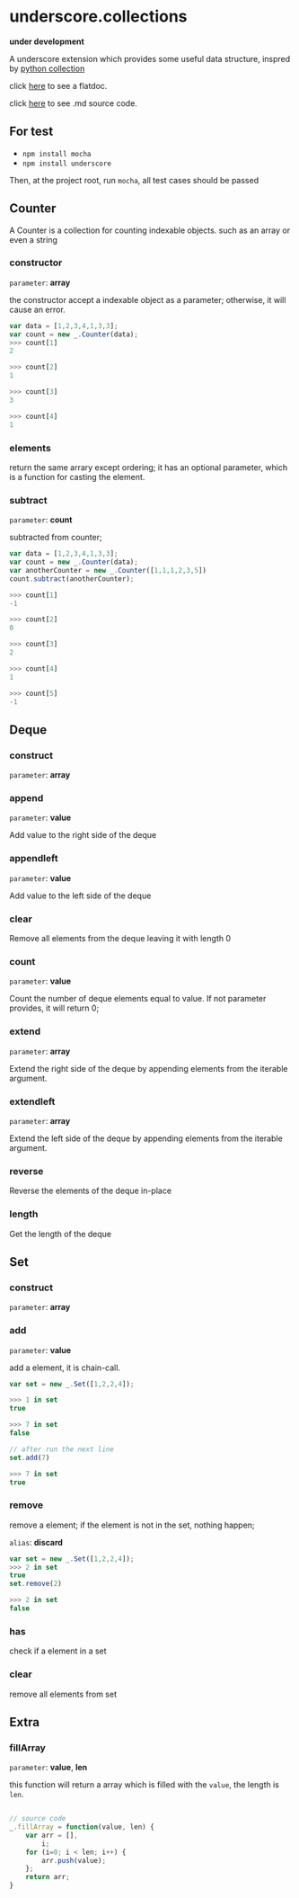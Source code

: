 underscore.collections
======================

**under development**

A underscore extension which provides some useful data structure, inspred by [python collection](http://docs.python.org/2/library/collections.html)

click [here](http://zhy0216.github.io/underscore.collections/) to see a flatdoc.

click [here](https://raw.githubusercontent.com/zhy0216/underscore.collections/master/README.md) to see .md source code.


For test
-------------
* `npm install mocha`
* `npm install underscore`

Then, at the project root, run `mocha`, all test cases should be passed

Counter
-------------
A Counter is a collection for counting indexable objects. such as an array or even a string

### constructor
`parameter`: **array**

the constructor accept a indexable object as a parameter; otherwise, it will cause an error.

```js
var data = [1,2,3,4,1,3,3];
var count = new _.Counter(data);
>>> count[1]
2

>>> count[2]
1

>>> count[3]
3

>>> count[4]
1
```

### elements
return the same arrary except ordering; it has an optional parameter, which is a function for casting the element.


### subtract
`parameter`: **count**

subtracted from counter;

```js
var data = [1,2,3,4,1,3,3];
var count = new _.Counter(data);
var anotherCounter = new _.Counter([1,1,1,2,3,5])
count.subtract(anotherCounter);

>>> count[1]
-1

>>> count[2]
0

>>> count[3]
2

>>> count[4]
1

>>> count[5]
-1
```

Deque
------------

### construct
`parameter`: **array**

### append
`parameter`: **value**

Add value to the right side of the deque

### appendleft
`parameter`: **value**

Add value to the left side of the deque

### clear

Remove all elements from the deque leaving it with length 0

### count 
`parameter`: **value**

Count the number of deque elements equal to value. If not parameter provides, it will return 0;

### extend
`parameter`: **array**

Extend the right side of the deque by appending elements from the iterable argument.

### extendleft
`parameter`: **array**

Extend the left side of the deque by appending elements from the iterable argument.

### reverse

Reverse the elements of the deque in-place

### length

Get the length of the deque

Set
------------

### construct
`parameter`: **array**

### add
`parameter`: **value**

add a element, it is chain-call.

```js
var set = new _.Set([1,2,2,4]);

>>> 1 in set
true

>>> 7 in set
false

// after run the next line
set.add(7)

>>> 7 in set
true
```

### remove
remove a element; if the element is not in the set, nothing happen;

`alias`: **discard**

```js
var set = new _.Set([1,2,2,4]);
>>> 2 in set
true
set.remove(2)

>>> 2 in set
false
```

### has
check if a element in a set

### clear
remove all elements from set

Extra
-----------

### fillArray
`parameter`: **value**, **len**

this function will return a array which is filled with the `value`, the length is `len`.

```js

// source code
_.fillArray = function(value, len) {
    var arr = [],
        i;
    for (i=0; i < len; i++) {
        arr.push(value);
    };
    return arr;
}
```











